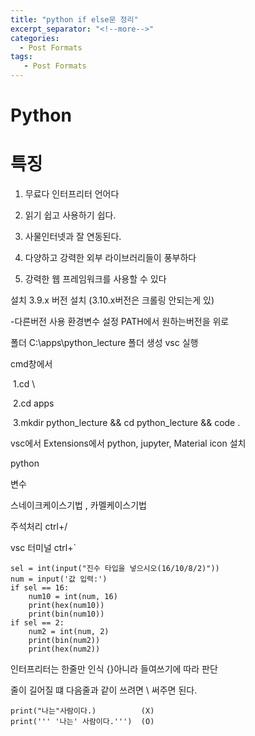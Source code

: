 ```yaml
---
title: "python if else문 정리"
excerpt_separator: "<!--more-->"
categories:
  - Post Formats
tags:
   - Post Formats
---
```


# Python





# 특징

 1. 무료다 인터프리터 언어다

 2. 읽기 쉽고 사용하기 쉽다.

 3. 사물인터넷과 잘 연동된다.

 4. 다양하고 강력한 외부 라이브러리들이 풍부하다

 5. 강력한 웹 프레임워크를 사용할 수 있다

    

설치 3.9.x 버전 설치 (3.10.x버전은 크롤링 안되는게 있)

-다른버전 사용 환경변수 설정 PATH에서 원하는버전을 위로



폴더 C:\apps\python_lecture 폴더 생성 vsc 실행

cmd창에서 

​	1.cd \ 	

​	2.cd apps	 

​	3.mkdir python_lecture && cd python_lecture && code .



vsc에서 Extensions에서 python, jupyter, Material icon 설치



python

변수

스네이크케이스기법 , 카멜케이스기법



주석처리 ctrl+/ 

vsc 터미널 ctrl+`



```
sel = int(input("진수 타입을 넣으시오(16/10/8/2)"))
num = input('값 입력:')
if sel == 16:
    num10 = int(num, 16)
    print(hex(num10))
    print(bin(num10))
if sel == 2:
    num2 = int(num, 2)
    print(bin(num2))
    print(hex(num2))
```

인터프리터는 한줄만 인식 {}아니라 들여쓰기에 따라 판단

줄이 길어질 떄 다음줄과 같이 쓰려면 \ 써주면 된다.



```
print("나는"사람이다.)          (X)
print(''' '나는' 사람이다.''')  (O)
```

